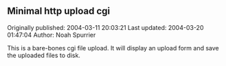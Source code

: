 ## Minimal http upload cgi 
Originally published: 2004-03-11 20:03:21 
Last updated: 2004-03-20 01:47:04 
Author: Noah Spurrier 
 
This is a bare-bones cgi file upload. It will display an upload form and save the uploaded files to disk.